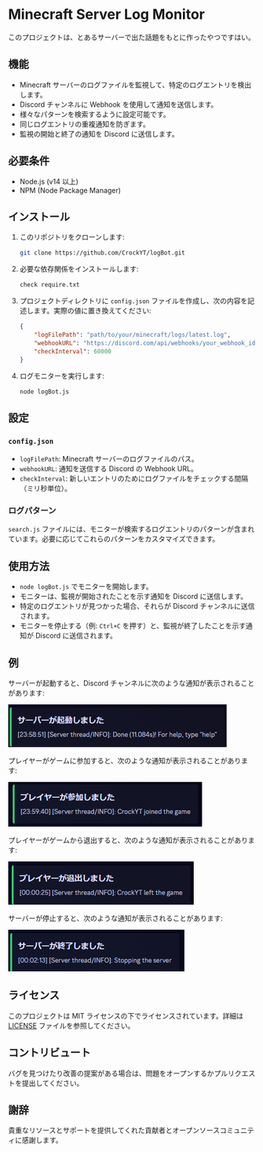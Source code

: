 # Minecraft Server Log Monitor

このプロジェクトは、とあるサーバーで出た話題をもとに作ったやつですはい。

## 機能

- Minecraft サーバーのログファイルを監視して、特定のログエントリを検出します。
- Discord チャンネルに Webhook を使用して通知を送信します。
- 様々なパターンを検索するように設定可能です。
- 同じログエントリの重複通知を防ぎます。
- 監視の開始と終了の通知を Discord に送信します。

## 必要条件

- Node.js (v14 以上)
- NPM (Node Package Manager)

## インストール

1. このリポジトリをクローンします:

    ```bash
    git clone https://github.com/CrockYT/logBot.git
    ```

2. 必要な依存関係をインストールします:

    ```bash
    check require.txt
    ```

3. プロジェクトディレクトリに `config.json` ファイルを作成し、次の内容を記述します。実際の値に置き換えてください:

    ```json
    {
        "logFilePath": "path/to/your/minecraft/logs/latest.log",
        "webhookURL": "https://discord.com/api/webhooks/your_webhook_id/your_webhook_token",
        "checkInterval": 60000
    }
    ```

4. ログモニターを実行します:

    ```bash
    node logBot.js
    ```

## 設定

### `config.json`

- `logFilePath`: Minecraft サーバーのログファイルのパス。
- `webhookURL`: 通知を送信する Discord の Webhook URL。
- `checkInterval`: 新しいエントリのためにログファイルをチェックする間隔（ミリ秒単位）。

### ログパターン

`search.js` ファイルには、モニターが検索するログエントリのパターンが含まれています。必要に応じてこれらのパターンをカスタマイズできます。

## 使用方法

- `node logBot.js` でモニターを開始します。
- モニターは、監視が開始されたことを示す通知を Discord に送信します。
- 特定のログエントリが見つかった場合、それらが Discord チャンネルに送信されます。
- モニターを停止する（例: `Ctrl+C` を押す）と、監視が終了したことを示す通知が Discord に送信されます。

## 例

サーバーが起動すると、Discord チャンネルに次のような通知が表示されることがあります:

![Server Started](images/server_started.png)

プレイヤーがゲームに参加すると、次のような通知が表示されることがあります:

![Player Joined](images/player_joined.png)

プレイヤーがゲームから退出すると、次のような通知が表示されることがあります:

![Player Left](images/player_left.png)

サーバーが停止すると、次のような通知が表示されることがあります:

![Server Stopped](images/server_stopped.png)

## ライセンス

このプロジェクトは MIT ライセンスの下でライセンスされています。詳細は [LICENSE](LICENSE) ファイルを参照してください。

## コントリビュート

バグを見つけたり改善の提案がある場合は、問題をオープンするかプルリクエストを提出してください。

## 謝辞

貴重なリソースとサポートを提供してくれた貢献者とオープンソースコミュニティに感謝します。

